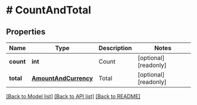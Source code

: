 # # CountAndTotal

## Properties

Name | Type | Description | Notes
------------ | ------------- | ------------- | -------------
**count** | **int** | Count | [optional] [readonly]
**total** | [**AmountAndCurrency**](AmountAndCurrency.md) | Total | [optional] [readonly]

[[Back to Model list]](../../README.md#models) [[Back to API list]](../../README.md#endpoints) [[Back to README]](../../README.md)
